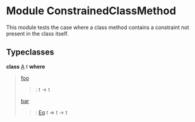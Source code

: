# <a name="module-constrainedclassmethod-95187"></a>Module ConstrainedClassMethod

This module tests the case where a class method contains a constraint
not present in the class itself.

## Typeclasses

<a name="class-constrainedclassmethod-a-35350"></a>**class** [A](#class-constrainedclassmethod-a-35350) t **where**

> <a name="function-constrainedclassmethod-foo-58176"></a>[foo](#function-constrainedclassmethod-foo-58176)
> 
> > : t -\> t
> 
> <a name="function-constrainedclassmethod-bar-13431"></a>[bar](#function-constrainedclassmethod-bar-13431)
> 
> > : [Eq](https://docs.daml.com/daml/reference/base.html#class-ghc-classes-eq-21216) t =\> t -\> t
